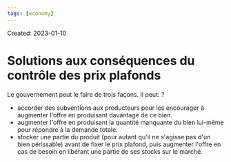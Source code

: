 ```yaml
---
tags: [economy]
---
```

Created: 2023-01-10

# Solutions aux conséquences du contrôle des prix plafonds
Le gouvernement peut le faire de trois façons. Il peut:
?
- accorder des subventions aux producteurs pour les encourager à augmenter l'offre en produisant davantage de ce bien.  
- augmenter l'offre en produisant la quantité manquante du bien lui-même pour répondre à la demande totale.  
- stocker une partie du produit (pour autant qu'il ne s'agisse pas d'un bien périssable) avant de fixer le prix plafond, puis augmenter l'offre en cas de besoin en libérant une partie de ses stocks sur le marché.  
<!--SR:!2024-01-20,192,210-->

